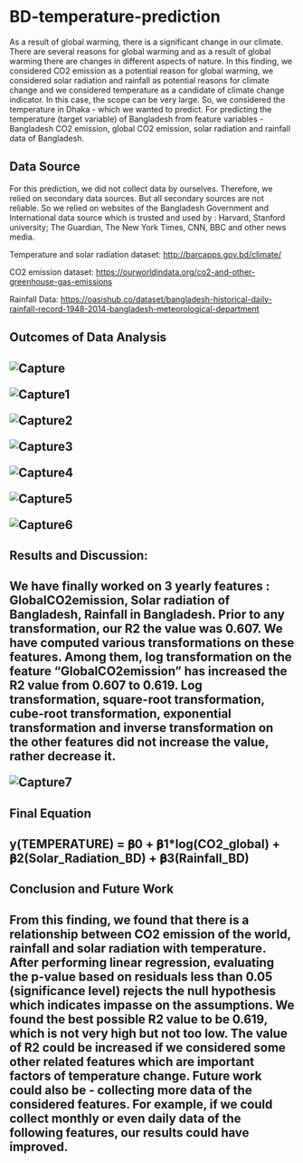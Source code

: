 # BD-temperature-prediction
As a result of global warming, there is a significant change in our climate. There are several reasons for global warming and as a result of global warming there are changes in different aspects of nature. In this finding, we considered CO2 emission as a potential reason for global warming, we considered solar radiation and rainfall as potential reasons for climate change and we considered temperature as a candidate of climate change indicator. In this case, the scope can be very large. So, we considered the temperature in Dhaka - which we wanted to predict. For  predicting the temperature (target variable) of Bangladesh from feature variables - Bangladesh CO2 emission, global CO2 emission, solar radiation and rainfall data of Bangladesh.

<h2> Data Source </h2>
For this prediction, we did not collect data by ourselves. Therefore, we relied on secondary data sources. But all secondary sources are not reliable. So we relied on websites of the Bangladesh Government and International data source which is trusted and used by : Harvard, Stanford university; The Guardian, The New York Times, CNN, BBC and other news media.

Temperature and solar radiation dataset:
http://barcapps.gov.bd/climate/

CO2 emission dataset:
https://ourworldindata.org/co2-and-other-greenhouse-gas-emissions

Rainfall Data:
https://oasishub.co/dataset/bangladesh-historical-daily-rainfall-record-1948-2014-bangladesh-meteorological-department

<h2> Outcomes of Data Analysis <h2>

![Capture](https://user-images.githubusercontent.com/46414380/215963672-ab46f977-60c5-456e-8620-e2c6aad79bbe.PNG)

![Capture1](https://user-images.githubusercontent.com/46414380/215963694-60854cd1-b9e4-473e-8339-d31533e865fa.PNG)

![Capture2](https://user-images.githubusercontent.com/46414380/215963710-82dc669c-515d-4b38-a95e-ecb4c557611c.PNG)

![Capture3](https://user-images.githubusercontent.com/46414380/215963719-53534d23-1197-440b-8818-737c077fbd8b.PNG)

![Capture4](https://user-images.githubusercontent.com/46414380/215963728-0b388fc1-75b9-48ff-bf67-440fee3b2cd5.PNG)

![Capture5](https://user-images.githubusercontent.com/46414380/215963763-d5841f3d-8930-42f7-a206-2169228647da.PNG)

![Capture6](https://user-images.githubusercontent.com/46414380/215963780-1c85bf27-5d02-4d4d-9511-877d9f6e750f.PNG)


<h2> Results and Discussion: <h2>
We have finally worked on 3 yearly features : GlobalCO2emission, Solar radiation of
Bangladesh, Rainfall in Bangladesh. Prior to any transformation, our R2 the value was 0.607. We have computed various transformations on these features. Among them, log transformation on the feature “GlobalCO2emission” has increased the R2 value from 0.607 to 0.619. Log transformation, square-root transformation, cube-root transformation, exponential transformation and inverse transformation on the other features did not increase the value, rather decrease it.


![Capture7](https://user-images.githubusercontent.com/46414380/215965100-9ff75c74-746d-4311-bf58-4fc31e35cada.PNG)

<h2> Final Equation<h2>


y(TEMPERATURE) = 𝛃0 + 𝛃1*log(CO2_global) + 𝛃2(Solar_Radiation_BD) + 𝛃3(Rainfall_BD)


<h2>Conclusion and Future Work<h2>	

From this finding, we found that there is a relationship between CO2 emission of the world, rainfall and solar radiation with temperature. After performing linear regression, evaluating the p-value based on residuals less than 0.05 (significance level) rejects the null hypothesis which indicates impasse on the assumptions. We found the best possible R2 value to be 0.619, which is not very high but not too low. The value of R2 could be increased if we considered some other related features which are important factors of temperature change. Future work could also be - collecting more data of the considered features. For example, if we could collect monthly or even daily data of the following features, our results could have improved.

